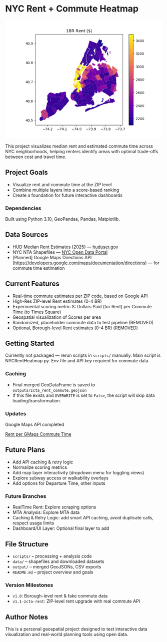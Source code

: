 # NYC Rent + Commute Heatmap

![NYC Heatmap Preview](outputs/v1_Rent1BR_perZip.png)

This project visualizes median rent and estimated commute time across NYC neighborhoods, helping renters identify areas with optimal trade-offs between cost and travel time.

## Project Goals

- Visualize rent and commute time at the ZIP level
- Combine multiple layers into a score-based ranking
- Create a foundation for future interactive dashboards

### Dependencies

Built using Python 3.10, GeoPandas, Pandas, Matplotlib.

## Data Sources

- HUD Median Rent Estimates (2025) — [huduser.gov](https://www.huduser.gov/portal/datasets/fmr.html)
- NYC NTA Shapefiles — [NYC Open Data Portal](https://data.cityofnewyork.us)
- [Planned] Google Maps Directions API (https://developers.google.com/maps/documentation/directions) — for commute time estimation

## Current Features

- Real-time commute estimates per ZIP code, based on Google API
- High-Res ZIP-level Rent estimates (0-4 BR)
- Experimental scoring metric S: Dollars Paid (for Rent) per Commute Time (to Times Square)
- Geospatial visualization of Scores per area
- Randomized, placeholder commute data to test pipeline (REMOVED)
- Optional, Borough-level Rent estimates (0-4 BR) (REMOVED)


## Getting Started
Currently not packaged — rerun scripts in `scripts/` manually. Main script is NYCRentHeatmap.py. Env file and API key required for commute data.

### Caching
- Final merged GeoDataFrame is saved to `outputs/zcta_rent_commute.geojson`
- If this file exists and `OVERWRITE` is set to `False`, the script will skip data loading/transformation.

### Updates

Google Maps API completed

[Rent per GMaps Commute Time](v0_RentPerCommute_LiveAPI.png)

## Future Plans

- Add API caching & retry logic
- Normalize scoring metrics
- Add map layer interactivity (dropdown menu for toggling views)
- Explore subway access or walkability overlays
- Add options for Departure Time, other inputs

### Future Branches

- RealTime Rent: Explore scraping options
- MTA Analysis: Explore MTA data
- Caching & Retry Logic: add smart API caching, avoid duplicate calls, respect usage limits
- Dashboard/UI Layer: Optional final layer to add

## File Structure

- `scripts/` – processing + analysis code
- `data/` – shapefiles and downloaded datasets
- `output/` – merged GeoJSONs, CSV exports
- `README.md` – project overview and goals

### Version Milestones
- `v1.0`: Borough-level rent & fake commute data
- `v1.1-zcta-rent`: ZIP-level rent upgrade with real commute API

## Author Notes

This is a personal geospatial project designed to test interactive data visualization and real-world planning tools using open data.
